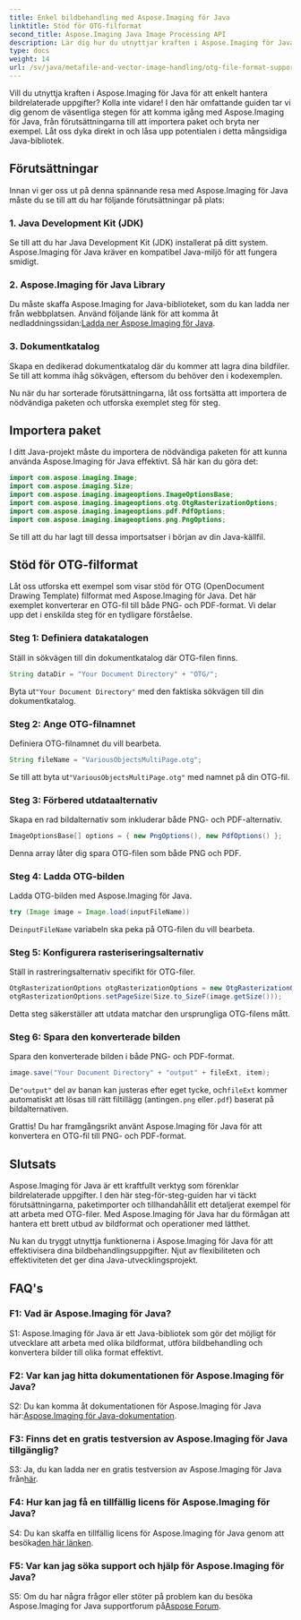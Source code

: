 ```yaml
---
title: Enkel bildbehandling med Aspose.Imaging för Java
linktitle: Stöd för OTG-filformat
second_title: Aspose.Imaging Java Image Processing API
description: Lär dig hur du utnyttjar kraften i Aspose.Imaging för Java i denna steg-för-steg-guide. Optimera din bildbehandling med lätthet.
type: docs
weight: 14
url: /sv/java/metafile-and-vector-image-handling/otg-file-format-support/
---
```

Vill du utnyttja kraften i Aspose.Imaging för Java för att enkelt hantera bildrelaterade uppgifter? Kolla inte vidare! I den här omfattande guiden tar vi dig genom de väsentliga stegen för att komma igång med Aspose.Imaging för Java, från förutsättningarna till att importera paket och bryta ner exempel. Låt oss dyka direkt in och låsa upp potentialen i detta mångsidiga Java-bibliotek.

## Förutsättningar

Innan vi ger oss ut på denna spännande resa med Aspose.Imaging för Java måste du se till att du har följande förutsättningar på plats:

### 1. Java Development Kit (JDK)

Se till att du har Java Development Kit (JDK) installerat på ditt system. Aspose.Imaging för Java kräver en kompatibel Java-miljö för att fungera smidigt.

### 2. Aspose.Imaging för Java Library

 Du måste skaffa Aspose.Imaging for Java-biblioteket, som du kan ladda ner från webbplatsen. Använd följande länk för att komma åt nedladdningssidan:[Ladda ner Aspose.Imaging för Java](https://releases.aspose.com/imaging/java/).

### 3. Dokumentkatalog

Skapa en dedikerad dokumentkatalog där du kommer att lagra dina bildfiler. Se till att komma ihåg sökvägen, eftersom du behöver den i kodexemplen.

Nu när du har sorterade förutsättningarna, låt oss fortsätta att importera de nödvändiga paketen och utforska exemplet steg för steg.

## Importera paket

I ditt Java-projekt måste du importera de nödvändiga paketen för att kunna använda Aspose.Imaging för Java effektivt. Så här kan du göra det:

```java
import com.aspose.imaging.Image;
import com.aspose.imaging.Size;
import com.aspose.imaging.imageoptions.ImageOptionsBase;
import com.aspose.imaging.imageoptions.otg.OtgRasterizationOptions;
import com.aspose.imaging.imageoptions.pdf.PdfOptions;
import com.aspose.imaging.imageoptions.png.PngOptions;
```

Se till att du har lagt till dessa importsatser i början av din Java-källfil.

## Stöd för OTG-filformat

Låt oss utforska ett exempel som visar stöd för OTG (OpenDocument Drawing Template) filformat med Aspose.Imaging för Java. Det här exemplet konverterar en OTG-fil till både PNG- och PDF-format. Vi delar upp det i enskilda steg för en tydligare förståelse.

### Steg 1: Definiera datakatalogen

Ställ in sökvägen till din dokumentkatalog där OTG-filen finns.

```java
String dataDir = "Your Document Directory" + "OTG/";
```

 Byta ut`"Your Document Directory"` med den faktiska sökvägen till din dokumentkatalog.

### Steg 2: Ange OTG-filnamnet

Definiera OTG-filnamnet du vill bearbeta.

```java
String fileName = "VariousObjectsMultiPage.otg";
```

 Se till att byta ut`"VariousObjectsMultiPage.otg"` med namnet på din OTG-fil.

### Steg 3: Förbered utdataalternativ

Skapa en rad bildalternativ som inkluderar både PNG- och PDF-alternativ.

```java
ImageOptionsBase[] options = { new PngOptions(), new PdfOptions() };
```

Denna array låter dig spara OTG-filen som både PNG och PDF.

### Steg 4: Ladda OTG-bilden

Ladda OTG-bilden med Aspose.Imaging för Java.

```java
try (Image image = Image.load(inputFileName))
```

 De`inputFileName` variabeln ska peka på OTG-filen du vill bearbeta.

### Steg 5: Konfigurera rasteriseringsalternativ

Ställ in rastreringsalternativ specifikt för OTG-filer.

```java
OtgRasterizationOptions otgRasterizationOptions = new OtgRasterizationOptions();
otgRasterizationOptions.setPageSize(Size.to_SizeF(image.getSize()));
```

Detta steg säkerställer att utdata matchar den ursprungliga OTG-filens mått.

### Steg 6: Spara den konverterade bilden

Spara den konverterade bilden i både PNG- och PDF-format.

```java
image.save("Your Document Directory" + "output" + fileExt, item);
```

 De`"output"` del av banan kan justeras efter eget tycke, och`fileExt` kommer automatiskt att lösas till rätt filtillägg (antingen`.png` eller`.pdf`) baserat på bildalternativen.

Grattis! Du har framgångsrikt använt Aspose.Imaging för Java för att konvertera en OTG-fil till PNG- och PDF-format.

## Slutsats

Aspose.Imaging för Java är ett kraftfullt verktyg som förenklar bildrelaterade uppgifter. I den här steg-för-steg-guiden har vi täckt förutsättningarna, paketimporter och tillhandahållit ett detaljerat exempel för att arbeta med OTG-filer. Med Aspose.Imaging för Java har du förmågan att hantera ett brett utbud av bildformat och operationer med lätthet.

Nu kan du tryggt utnyttja funktionerna i Aspose.Imaging för Java för att effektivisera dina bildbehandlingsuppgifter. Njut av flexibiliteten och effektiviteten det ger dina Java-utvecklingsprojekt.

## FAQ's

### F1: Vad är Aspose.Imaging för Java?

S1: Aspose.Imaging för Java är ett Java-bibliotek som gör det möjligt för utvecklare att arbeta med olika bildformat, utföra bildbehandling och konvertera bilder till olika format effektivt.

### F2: Var kan jag hitta dokumentationen för Aspose.Imaging för Java?

 S2: Du kan komma åt dokumentationen för Aspose.Imaging för Java här:[Aspose.Imaging för Java-dokumentation](https://reference.aspose.com/imaging/java/).

### F3: Finns det en gratis testversion av Aspose.Imaging för Java tillgänglig?

 S3: Ja, du kan ladda ner en gratis testversion av Aspose.Imaging för Java från[här](https://releases.aspose.com/).

### F4: Hur kan jag få en tillfällig licens för Aspose.Imaging för Java?

S4: Du kan skaffa en tillfällig licens för Aspose.Imaging för Java genom att besöka[den här länken](https://purchase.aspose.com/temporary-license/).

### F5: Var kan jag söka support och hjälp för Aspose.Imaging för Java?

 S5: Om du har några frågor eller stöter på problem kan du besöka Aspose.Imaging for Java supportforum på[Aspose Forum](https://forum.aspose.com/).